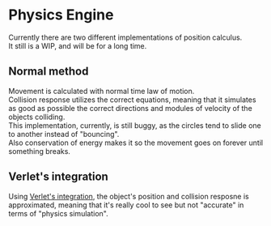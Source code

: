 # Physics Engine

Currently there are two different implementations of position calculus.  
It still is a WIP, and will be for a long time.

## Normal method
Movement is calculated with normal time law of motion.  
Collision response utilizes the correct equations, meaning that it simulates as good as possible the correct directions and modules of velocity of the objects colliding.  
This implementation, currently, is still buggy, as the circles tend to slide one to another instead of "bouncing".  
Also conservation of energy makes it so the movement goes on forever until something breaks.  

## Verlet's integration
Using [Verlet's integration](https://en.wikipedia.org/wiki/Verlet_integration), the object's position and collision resposne is approximated, meaning that it's really cool to see but not "accurate" in terms of "physics simulation".
 
